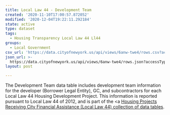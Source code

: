 ```yaml
---
title: Local Law 44 - Development Team
created: '2020-11-10T17:00:57.872052'
modified: '2020-12-04T19:22:11.292184'
state: active
type: dataset
tags:
  - Housing Transparency Local Law 44 Ll44
groups:
  - Local Government
csv_url: 'https://data.cityofnewyork.us/api/views/6anw-twe4/rows.csv?accessType=DOWNLOAD'
json_url: >-
  https://data.cityofnewyork.us/api/views/6anw-twe4/rows.json?accessType=DOWNLOAD
layout: post

---
```

The Development Team data table includes development team information for the developer (Borrower Legal Entity), GC, and subcontractors for each Local Law 44 Housing Development Project. This information is reported pursuant to Local Law 44 of 2012, and is part of the <a <a href='https://data.cityofnewyork.us/browse?Data-Collection_Data-Collection=HPD+Local+Law+44'>Housing Projects Receiving City Financial Assistance (Local Law 44) collection of data tables</a>.
